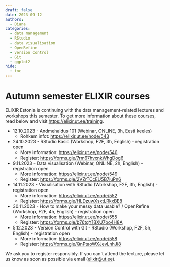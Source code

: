 ```yaml
---
draft: false
date: 2023-09-12
authors:
  - Diana
categories:
  - data management
  - RStudio
  - data visualisation
  - OpenRefine
  - version control
  - Git
  - ggplot2
hide:
  - toc
---
```


# Autumn semester ELIXIR courses

ELIXIR Estonia is continuing with the data management-related lectures and
workshops this semester. To get more information about these courses, read below
and visit https://elixir.ut.ee/training.  

<!-- more -->

* 12.10.2023 - Andmehaldus 101 (Webinar, ONLINE, 3h, Eesti keeles)
    * Rohkem infot: https://elixir.ut.ee/node/543
* 24.10.2023 - RStudio Basic (Workshop, F2F, 3h, English) - registration open
    * More information: https://elixir.ut.ee/node/546
    * Register: https://forms.gle/7rm67hvxnkWhgDog6
* 9.11.2023 - Data visualisation (Webinar, ONLINE, 2h, English) - registration open
    * More information: https://elixir.ut.ee/node/549
    * Register: https://forms.gle/2VZrTCcEU5B7iuPn6
* 14.11.2023 - Visualisation with RStudio (Workshop, F2F, 3h, English) - registration open
    * More information:  https://elixir.ut.ee/node/552
    * Register:  https://forms.gle/HLDzuwXsxtLRkxBE8
* 30.11.2023 - How to make your messy data usable? / OpenRefine (Workshop, F2F, 4h, English) - registration open
    * More information: https://elixir.ut.ee/node/555
    * Register: https://forms.gle/b76tgY1BXU7bo4H8A
* 5.12.2023 - Version Control with Git - RStudio (Workshop, F2F, 5h, English) - registration open
    * More information: https://elixir.ut.ee/node/558
    * Register: https://forms.gle/QnPtaoWXJevLnhJi8

We ask you to register responsibly. If you can't attend the lecture, please let us know as soon as possible via email (elixir@ut.ee).
